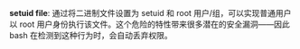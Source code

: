 **setuid file**: 通过将二进制文件设置为 setuid 和 root 用户/组，可以实现普通用户以 root 用户身份执行该文件。这个危险的特性带来很多潜在的安全漏洞——因此 bash 在检测到这种行为时，会自动丢弃权限。
